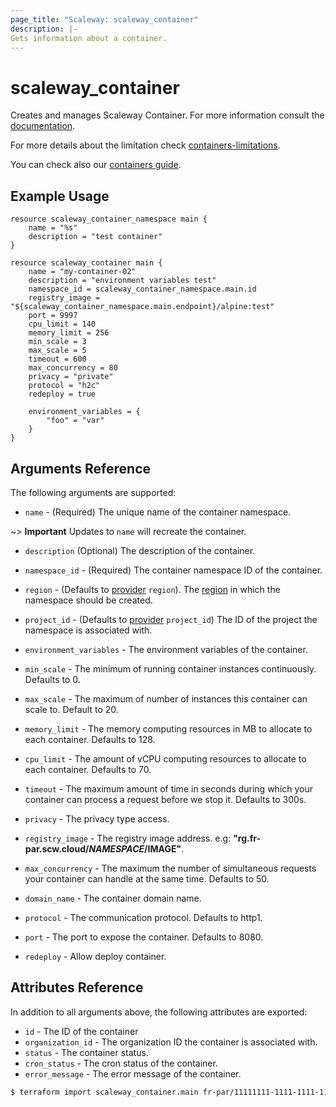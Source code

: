 ```yaml
---
page_title: "Scaleway: scaleway_container"
description: |-
Gets information about a container.
---
```


# scaleway_container

Creates and manages Scaleway Container.
For more information consult the [documentation](https://www.scaleway.com/en/docs/faq/serverless-containers/).

For more details about the limitation check [containers-limitations](https://www.scaleway.com/en/docs/compute/containers/reference-content/containers-limitations/).

You can check also our [containers guide](https://www.scaleway.com/en/docs/compute/containers/concepts/).

## Example Usage

```hcl
resource scaleway_container_namespace main {
    name = "%s"
    description = "test container"
}

resource scaleway_container main {
    name = "my-container-02"
    description = "environment variables test"
    namespace_id = scaleway_container_namespace.main.id
    registry_image = "${scaleway_container_namespace.main.endpoint}/alpine:test"
    port = 9997
    cpu_limit = 140
    memory_limit = 256
    min_scale = 3
    max_scale = 5
    timeout = 600
    max_concurrency = 80
    privacy = "private"
    protocol = "h2c"
    redeploy = true

    environment_variables = {
        "foo" = "var"
    }
}
```


## Arguments Reference

The following arguments are supported:

- `name` - (Required) The unique name of the container namespace.

~> **Important** Updates to `name` will recreate the container.

- `description` (Optional) The description of the container.

- `namespace_id` - (Required) The container namespace ID of the container.

- `region` - (Defaults to [provider](../index.md#region) `region`). The [region](../guides/regions_and_zones.md#regions) in which the namespace should be created.

- `project_id` - (Defaults to [provider](../index.md#project_id) `project_id`) The ID of the project the namespace is associated with.

- `environment_variables` - The environment variables of the container.

- `min_scale` - The minimum of running container instances continuously. Defaults to 0.

- `max_scale` - The maximum of number of instances this container can scale to. Default to 20.

- `memory_limit` - The memory computing resources in MB to allocate to each container. Defaults to 128.

- `cpu_limit` - The amount of vCPU computing resources to allocate to each container. Defaults  to 70.

- `timeout` - The maximum amount of time in seconds during which your container can process a request before we stop it. Defaults to 300s.

- `privacy` - The privacy type access.

- `registry_image` - The registry image address. e.g: **"rg.fr-par.scw.cloud/$NAMESPACE/$IMAGE"**.

- `max_concurrency` - The maximum the number of simultaneous requests your container can handle at the same time. Defaults to 50.

- `domain_name` - The container domain name.

- `protocol` - The communication protocol. Defaults to http1.

- `port` - The port to expose the container. Defaults to 8080.

- `redeploy` - Allow deploy container.


## Attributes Reference

In addition to all arguments above, the following attributes are exported:

- `id` - The ID of the container
- `organization_id` - The organization ID the container is associated with.
- `status` - The container status.
- `cron_status` - The cron status of the container.
- `error_message` - The error message of the container.

```bash
$ terraform import scaleway_container.main fr-par/11111111-1111-1111-1111-111111111111
```
